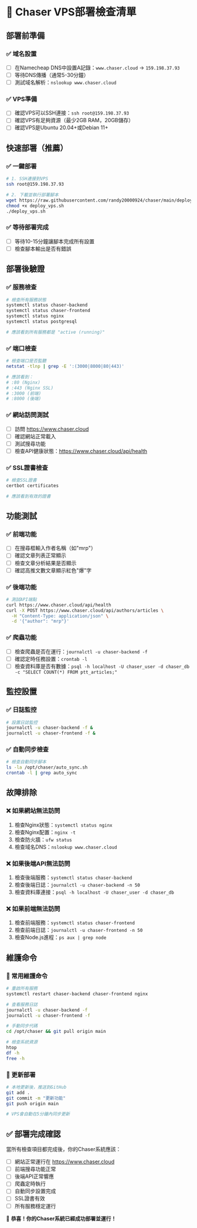 # 🚀 Chaser VPS部署檢查清單

## 部署前準備

### ✅ 域名設置
- [ ] 在Namecheap DNS中設置A記錄：`www.chaser.cloud` → `159.198.37.93`
- [ ] 等待DNS傳播（通常5-30分鐘）
- [ ] 測試域名解析：`nslookup www.chaser.cloud`

### ✅ VPS準備
- [ ] 確認VPS可以SSH連接：`ssh root@159.198.37.93`
- [ ] 確認VPS有足夠資源（最少2GB RAM，20GB儲存）
- [ ] 確認VPS是Ubuntu 20.04+或Debian 11+

## 快速部署（推薦）

### ✅ 一鍵部署
```bash
# 1. SSH連接到VPS
ssh root@159.198.37.93

# 2. 下載並執行部署腳本
wget https://raw.githubusercontent.com/randy20000924/chaser/main/deploy_vps.sh
chmod +x deploy_vps.sh
./deploy_vps.sh
```

### ✅ 等待部署完成
- [ ] 等待10-15分鐘讓腳本完成所有設置
- [ ] 檢查腳本輸出是否有錯誤

## 部署後驗證

### ✅ 服務檢查
```bash
# 檢查所有服務狀態
systemctl status chaser-backend
systemctl status chaser-frontend
systemctl status nginx
systemctl status postgresql

# 應該看到所有服務都是 "active (running)"
```

### ✅ 端口檢查
```bash
# 檢查端口是否監聽
netstat -tlnp | grep -E ':(3000|8000|80|443)'

# 應該看到：
# :80 (Nginx)
# :443 (Nginx SSL)
# :3000 (前端)
# :8000 (後端)
```

### ✅ 網站訪問測試
- [ ] 訪問 https://www.chaser.cloud
- [ ] 確認網站正常載入
- [ ] 測試搜尋功能
- [ ] 檢查API健康狀態：https://www.chaser.cloud/api/health

### ✅ SSL證書檢查
```bash
# 檢查SSL證書
certbot certificates

# 應該看到有效的證書
```

## 功能測試

### ✅ 前端功能
- [ ] 在搜尋框輸入作者名稱（如"mrp"）
- [ ] 確認文章列表正常顯示
- [ ] 檢查文章分析結果是否顯示
- [ ] 確認高推文數文章顯示紅色"爆"字

### ✅ 後端功能
```bash
# 測試API端點
curl https://www.chaser.cloud/api/health
curl -X POST https://www.chaser.cloud/api/authors/articles \
  -H "Content-Type: application/json" \
  -d '{"author": "mrp"}'
```

### ✅ 爬蟲功能
- [ ] 檢查爬蟲是否在運行：`journalctl -u chaser-backend -f`
- [ ] 確認定時任務設置：`crontab -l`
- [ ] 檢查資料庫是否有數據：`psql -h localhost -U chaser_user -d chaser_db -c "SELECT COUNT(*) FROM ptt_articles;"`

## 監控設置

### ✅ 日誌監控
```bash
# 設置日誌監控
journalctl -u chaser-backend -f &
journalctl -u chaser-frontend -f &
```

### ✅ 自動同步檢查
```bash
# 檢查自動同步腳本
ls -la /opt/chaser/auto_sync.sh
crontab -l | grep auto_sync
```

## 故障排除

### ❌ 如果網站無法訪問
1. 檢查Nginx狀態：`systemctl status nginx`
2. 檢查Nginx配置：`nginx -t`
3. 檢查防火牆：`ufw status`
4. 檢查域名DNS：`nslookup www.chaser.cloud`

### ❌ 如果後端API無法訪問
1. 檢查後端服務：`systemctl status chaser-backend`
2. 檢查後端日誌：`journalctl -u chaser-backend -n 50`
3. 檢查資料庫連接：`psql -h localhost -U chaser_user -d chaser_db`

### ❌ 如果前端無法訪問
1. 檢查前端服務：`systemctl status chaser-frontend`
2. 檢查前端日誌：`journalctl -u chaser-frontend -n 50`
3. 檢查Node.js進程：`ps aux | grep node`

## 維護命令

### 🔧 常用維護命令
```bash
# 重啟所有服務
systemctl restart chaser-backend chaser-frontend nginx

# 查看服務日誌
journalctl -u chaser-backend -f
journalctl -u chaser-frontend -f

# 手動同步代碼
cd /opt/chaser && git pull origin main

# 檢查系統資源
htop
df -h
free -h
```

### 🔄 更新部署
```bash
# 本地更新後，推送到GitHub
git add .
git commit -m "更新功能"
git push origin main

# VPS會自動在5分鐘內同步更新
```

## ✅ 部署完成確認

當所有檢查項目都完成後，你的Chaser系統應該：

- [ ] 網站正常運行在 https://www.chaser.cloud
- [ ] 前端搜尋功能正常
- [ ] 後端API正常響應
- [ ] 爬蟲定時執行
- [ ] 自動同步設置完成
- [ ] SSL證書有效
- [ ] 所有服務穩定運行

🎉 **恭喜！你的Chaser系統已經成功部署並運行！**
